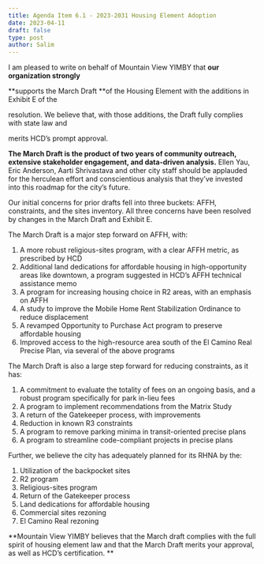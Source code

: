 ```yaml
---
title: Agenda Item 6.1 - 2023-2031 Housing Element Adoption
date: 2023-04-11
draft: false
type: post
author: Salim
---
```


I am pleased to write on behalf of Mountain View YIMBY that **our organization strongly**

**supports the March Draft **of the Housing Element with the additions in Exhibit E of the

resolution. We believe that, with those additions, the Draft fully complies with state law and

merits HCD’s prompt approval.

**The March Draft is the product of two years of community outreach, extensive stakeholder engagement, and data-driven analysis.** Ellen Yau, Eric Anderson, Aarti Shrivastava and other city staff should be applauded for the herculean effort and conscientious analysis that they’ve invested into this roadmap for the city’s future.

Our initial concerns for prior drafts fell into three buckets: AFFH, constraints, and the sites inventory. All three concerns have been resolved by changes in the March Draft and Exhibit E.

The March Draft is a major step forward on AFFH, with:


1. A more robust religious-sites program, with a clear AFFH metric, as prescribed by HCD
2. Additional land dedications for affordable housing in high-opportunity areas like downtown, a program suggested in HCD’s AFFH technical assistance memo
3. A program for increasing housing choice in R2 areas, with an emphasis on AFFH
4. A study to improve the Mobile Home Rent Stabilization Ordinance to reduce displacement
5. A revamped Opportunity to Purchase Act program to preserve affordable housing
6. Improved access to the high-resource area south of the El Camino Real Precise Plan, via several of the above programs

The March Draft is also a large step forward for reducing constraints, as it has:

1. A commitment to evaluate the totality of fees on an ongoing basis, and a robust program specifically for park in-lieu fees
2. A program to implement recommendations from the Matrix Study
3. A return of the Gatekeeper process, with improvements
4. Reduction in known R3 constraints
5. A program to remove parking minima in transit-oriented precise plans
6. A program to streamline code-compliant projects in precise plans

Further, we believe the city has adequately planned for its RHNA by the:

1. Utilization of the backpocket sites
2. R2 program
3. Religious-sites program
4. Return of the Gatekeeper process
5. Land dedications for affordable housing
6. Commercial sites rezoning
7. El Camino Real rezoning

**Mountain View YIMBY believes that the March draft complies with the full spirit of housing element law and that the March Draft merits your approval, as well as HCD’s certification. **
